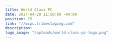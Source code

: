 ```yaml
---
title: World Class PC
date: 2017-04-29 11:50:00 -04:00
position: 15
link: "//wcpc.tribestaging.com"
description: 
logo_image: "/uploads/world-class-pc-logo.png"
---
```


